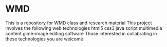 # WMD
This is a repository for WMD class and research material
This project involves the following web technologies
html5
css3
java script
multimedia content
gime-image editing software
Those interested in collabrating in these technologies you are welcome
